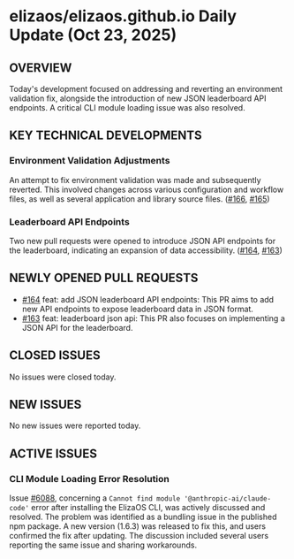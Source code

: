 # elizaos/elizaos.github.io Daily Update (Oct 23, 2025)
## OVERVIEW 
Today's development focused on addressing and reverting an environment validation fix, alongside the introduction of new JSON leaderboard API endpoints. A critical CLI module loading issue was also resolved.

## KEY TECHNICAL DEVELOPMENTS

### Environment Validation Adjustments
An attempt to fix environment validation was made and subsequently reverted. This involved changes across various configuration and workflow files, as well as several application and library source files. ([#166](https://github.com/elizaos/elizaos.github.io/pull/166), [#165](https://github.com/elizaos/elizaos.github.io/pull/165))

### Leaderboard API Endpoints
Two new pull requests were opened to introduce JSON API endpoints for the leaderboard, indicating an expansion of data accessibility. ([#164](https://github.com/elizaos/elizaos.github.io/pull/164), [#163](https://github.com/elizaos/elizaos.github.io/pull/163))

## NEWLY OPENED PULL REQUESTS
- [#164](https://github.com/elizaos/elizaos.github.io/pull/164) feat: add JSON leaderboard API endpoints: This PR aims to add new API endpoints to expose leaderboard data in JSON format.
- [#163](https://github.com/elizaos/elizaos.github.io/pull/163) feat: leaderboard json api: This PR also focuses on implementing a JSON API for the leaderboard.

## CLOSED ISSUES
No issues were closed today.

## NEW ISSUES
No new issues were reported today.

## ACTIVE ISSUES

### CLI Module Loading Error Resolution
Issue [#6088](https://github.com/elizaos/elizaos.github.io/issues/6088), concerning a `Cannot find module '@anthropic-ai/claude-code'` error after installing the ElizaOS CLI, was actively discussed and resolved. The problem was identified as a bundling issue in the published npm package. A new version (1.6.3) was released to fix this, and users confirmed the fix after updating. The discussion included several users reporting the same issue and sharing workarounds.